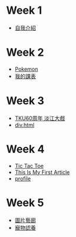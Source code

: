 # Week 1
* [自我介紹](http://127.0.0.1:63739/W01/intro.html)
# Week 2
* [Pokemon](http://127.0.0.1:63739/W02/Pokemon.html)
* [我的課表](http://127.0.0.1:63739/W02/my%20class.html)
# Week 3
* [TKU60周年 淡江大戲](http://127.0.0.1:63739/W03/TKU%2060/TKU%2060.html)
* [div.html](http://127.0.0.1:63739/W03/div.html)

# Week 4
* [Tic Tac Toe](http://127.0.0.1:52284/W04/ttt.html)
* [This Is My First Article](http://127.0.0.1:63739/W04/blog.html)
* [profile](http://127.0.0.1:63739/W04/profile.html)


# Week 5
* [圖片藝廊](http://127.0.0.1:51960/W05/imagegallery.html)
* [寵物認養](http://127.0.0.1:51960/W05/pet.html)
<!--stackedit_data:
eyJoaXN0b3J5IjpbLTc3NjA2MjU1Nyw3MzM5NTM2NDcsMTYwMz
Y4ODYxMCwxODQ3MDc4NjI0LDgwNTg1NDE2MF19
-->